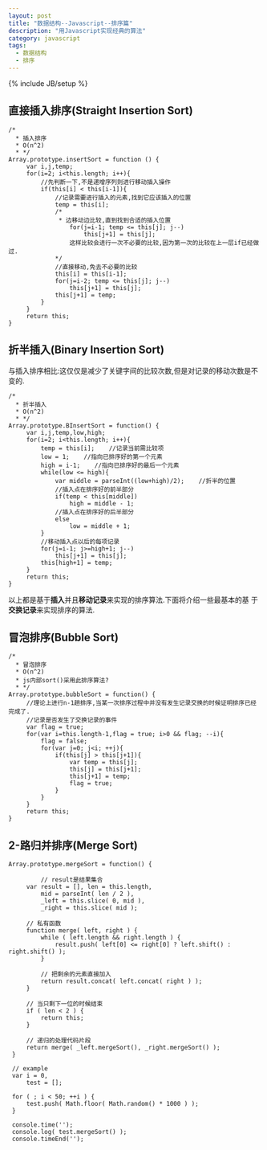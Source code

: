 ```yaml
---
layout: post
title: "数据结构--Javascript--排序篇"
description: "用Javascript实现经典的算法"
category: javascript
tags:
  - 数据结构
  - 排序
---
```

{% include JB/setup %}

## 直接插入排序(Straight Insertion Sort)

    /*
      * 插入排序
      * O(n^2)
      * */
    Array.prototype.insertSort = function () {
         var i,j,temp;
         for(i=2; i<this.length; i++){
             //先判断一下,不是递增序列则进行移动插入操作
             if(this[i] < this[i-1]){
                 //记录需要进行插入的元素,找到它应该插入的位置
                 temp = this[i];
                 /*
                  * 边移动边比较,直到找到合适的插入位置
                     for(j=i-1; temp <= this[j]; j--)
                         this[j+1] = this[j];
                     这样比较会进行一次不必要的比较,因为第一次的比较在上一层if已经做过.
                 */
                 //直接移动,免去不必要的比较
                 this[i] = this[i-1];
                 for(j=i-2; temp <= this[j]; j--)
                     this[j+1] = this[j];
                 this[j+1] = temp;
             }
         }
         return this;
    }

## 折半插入(Binary Insertion Sort)
<!--more--> 

与插入排序相比:这仅仅是减少了关键字间的比较次数,但是对记录的移动次数是不变的.

    /*
      * 折半插入  
      * O(n^2)
      * */
    Array.prototype.BInsertSort = function() {
         var i,j,temp,low,high;
         for(i=2; i<this.length; i++){
             temp = this[i];    //记录当前需比较项
             low = 1;    //指向已排序好的第一个元素
             high = i-1;    //指向已排序好的最后一个元素
             while(low <= high){
                 var middle = parseInt((low+high)/2);    //折半的位置
                 //插入点在排序好的前半部分
                 if(temp < this[middle])    
                     high = middle - 1;
                 //插入点在排序好的后半部分
                 else  
                     low = middle + 1;
             }
             //移动插入点以后的每项记录
             for(j=i-1; j>=high+1; j--) 
                 this[j+1] = this[j];
             this[high+1] = temp;
         }
         return this;
    }

以上都是基于**插入**并且**移动记录**来实现的排序算法.下面将介绍一些最基本的基
于**交换记录**来实现排序的算法.

## 冒泡排序(Bubble Sort)

    /*
      * 冒泡排序
      * O(n^2)
      * js内部sort()采用此排序算法?
      * */
    Array.prototype.bubbleSort = function() {
         //理论上进行n-1趟排序,当某一次排序过程中并没有发生记录交换的时候证明排序已经完成了.
         //记录是否发生了交换记录的事件
         var flag = true;
         for(var i=this.length-1,flag = true; i>0 && flag; --i){
             flag = false;
             for(var j=0; j<i; ++j){
                 if(this[j] > this[j+1]){
                     var temp = this[j];
                     this[j] = this[j+1];
                     this[j+1] = temp;
                     flag = true;
                 }
             }
         }
         return this;
    }

## 2-路归并排序(Merge Sort)

    Array.prototype.mergeSort = function() {
         
             // result是结果集合
         var result = [], len = this.length,
             mid = parseInt( len / 2 ),
             _left = this.slice( 0, mid ),
             _right = this.slice( mid );
     
         // 私有函数
         function merge( left, right ) {
             while ( left.length && right.length ) {
                 result.push( left[0] <= right[0] ? left.shift() : right.shift() );
             }
     
             // 把剩余的元素直接加入
             return result.concat( left.concat( right ) );
         }
     
         // 当只剩下一位的时候结束
         if ( len < 2 ) {
             return this;
         }
     
         // 递归的处理代码片段
         return merge( _left.mergeSort(), _right.mergeSort() );
     }
     
     // example
     var i = 0,
         test = [];
     
     for ( ; i < 50; ++i ) {
         test.push( Math.floor( Math.random() * 1000 ) );
     }
     
     console.time('');
     console.log( test.mergeSort() );
     console.timeEnd('');
